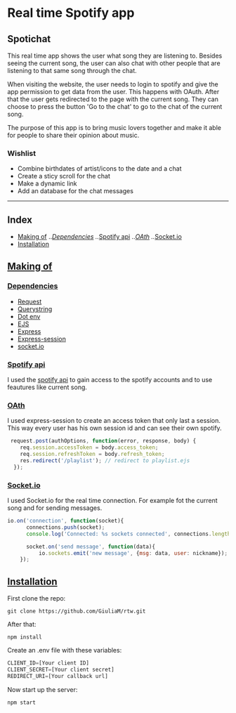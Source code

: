 # Real time Spotify app

## Spotichat
This real time app shows the user what song they are listening to. Besides seeing the current song, the user can also chat with other people that are listening to that same song through the chat.

When visiting the website, the user needs to login to spotify and give the app permission to get data from the user. This happens with OAuth. After that the user gets redirected to the page with the current song. They can choose to press the button 'Go to the chat' to go to the chat of the current song.

The purpose of this app is to bring music lovers together and make it able for people to share their opinion about music.

### Wishlist
- Combine birthdates of artist/icons to the date and a chat
- Create a sticy scroll for the chat
- Make a dynamic link
- Add an database for the chat messages

---

## Index
- [Making of](#makingof)
  ..*[Dependencies](#dependencies)
  ..*[Spotify api](#spotifyapi)
  ..*[OAth](#oath)
  ..*[Socket.io](#socket.io)
- [Installation](#installation)

## [Making of](#makingof)

### [Dependencies](#dependencies)
- [Request](https://www.npmjs.com/package/request)
- [Querystring](https://www.npmjs.com/package/querystring)
- [Dot env](https://www.npmjs.com/package/dotenv)
- [EJS](https://www.npmjs.com/package/ejs)
- [Express](https://www.npmjs.com/package/express)
- [Express-session](https://www.npmjs.com/package/express-session)
- [socket.io](https://www.npmjs.com/package/socket.io)

### [Spotify api](#spotifyapi)
I used the [spotify api](https://spotichat.herokuapp.com) to gain access to the spotify accounts and to use feautures like current song.

### [OAth](#oath)
I used express-session to create an access token that only last a session. This way every user has his own session id and can see their own spotify.

```javascript
 request.post(authOptions, function(error, response, body) {
    req.session.accessToken = body.access_token;
    req.session.refreshToken = body.refresh_token;
    res.redirect('/playlist'); // redirect to playlist.ejs
  });
```

### [Socket.io](#socket.io)
I used Socket.io for the real time connection. For example fot the current song and for sending messages.

```javascript
io.on('connection', function(socket){
      connections.push(socket);
      console.log('Connected: %s sockets connected', connections.length);

      socket.on('send message', function(data){
          io.sockets.emit('new message', {msg: data, user: nickname});
    });
```

## [Installation](#installation)
First clone the repo:
```git
git clone https://github.com/GiuliaM/rtw.git
```

After that:
```git
npm install
```

Create an .env file with these variables:
```javascript
CLIENT_ID=[Your client ID]
CLIENT_SECRET=[Your client secret]
REDIRECT_URI=[Your callback url]
```

Now start up the server:
```git
npm start
```
